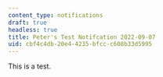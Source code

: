 ```yaml
---
content_type: notifications
draft: true
headless: true
title: Peter's Test Notifcation 2022-09-07
uid: cbf4c4db-20e4-4235-bfcc-c608b33d5995
---
```

This is a test.